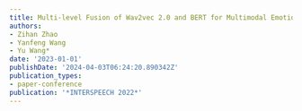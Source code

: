 ```yaml
---
title: Multi-level Fusion of Wav2vec 2.0 and BERT for Multimodal Emotion Recognition
authors:
- Zihan Zhao
- Yanfeng Wang
- Yu Wang*
date: '2023-01-01'
publishDate: '2024-04-03T06:24:20.890342Z'
publication_types:
- paper-conference
publication: '*INTERSPEECH 2022*'
---
```

